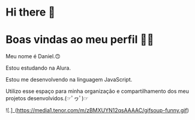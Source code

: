 # Hi there 👋

# Boas vindas ao meu perfil 💙💙

Meu nome é Daniel.🙃

Estou estudando na Alura.

Estou me desenvolvendo na linguagem JavaScript.

Utilizo esse espaço para minha organização e compartilhamento dos meu projetos desenvolvidos.(☞ﾟヮﾟ)☞

![.]_(https://media1.tenor.com/m/zBMXUYN12qsAAAAC/gifsoup-funny.gif)
